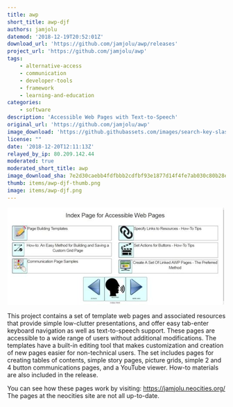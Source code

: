 ```yaml
---
title: awp
short_title: awp-djf
authors: jamjolu
datemod: '2018-12-19T20:52:01Z'
download_url: 'https://github.com/jamjolu/awp/releases'
project_url: 'https://github.com/jamjolu/awp'
tags:
    - alternative-access
    - communication
    - developer-tools
    - framework
    - learning-and-education
categories:
    - software
description: 'Accessible Web Pages with Text-to-Speech'
original_url: 'https://github.com/jamjolu/awp'
image_download: 'https://github.githubassets.com/images/search-key-slash.svg'
license: ""
date: '2018-12-20T12:11:13Z'
relayed_by_ip: 80.209.142.44
moderated: true
moderated_short_title: awp
image_download_sha: 7e2d30caebb4fdfbbb2cdfbf93e1877d14f4fe7ab030c80b28e4973604a4c16e
thumb: items/awp-djf-thumb.png
image: items/awp-djf.png
---
```

![alt text](https://github.com/jamjolu/awp/blob/master/images/indexAWP.jpg?raw=true "AWP Index Page")

This project contains a set of template web pages and associated resources that provide simple low-clutter presentations, and offer easy tab-enter keyboard navigation as well as text-to-speech support. These pages are accessible to a wide range of users without additional modifications. The templates have a built-in editing tool that makes customization and creation of new pages easier for non-technical users. The set includes pages for creating tables of contents, simple story pages,  picture grids, simple 2 and 4 button communications pages, and a YouTube viewer. How-to materials are also included in the release.

You can see how these pages work by visiting: https://jamjolu.neocities.org/
The pages at the neocities site are not all up-to-date.

